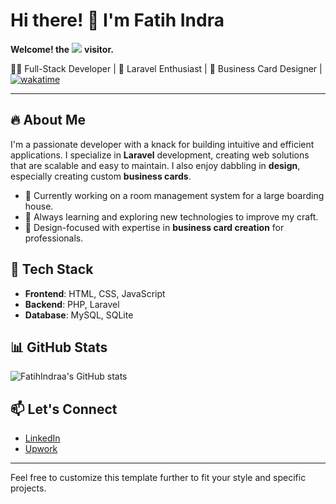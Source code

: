 # Hi there! 👋 I'm Fatih Indra
**Welcome! the**
![](https://moe-counter.glitch.me/get/@:FatihIndraa?theme=rule34)
**visitor.** 

👨‍💻 Full-Stack Developer | 🚀 Laravel Enthusiast | 🎨 Business Card Designer | [![wakatime](https://wakatime.com/badge/user/018ccdcf-f02a-4d8d-8f26-38cd878c7d0a.svg)](https://wakatime.com/@018ccdcf-f02a-4d8d-8f26-38cd878c7d0a)

---

## 🔥 About Me
I'm a passionate developer with a knack for building intuitive and efficient applications. I specialize in **Laravel** development, creating web solutions that are scalable and easy to maintain. I also enjoy dabbling in **design**, especially creating custom **business cards**.

- 💼 Currently working on a room management system for a large boarding house.
- 🌱 Always learning and exploring new technologies to improve my craft.
- 🎨 Design-focused with expertise in **business card creation** for professionals.

## 🔧 Tech Stack
- **Frontend**: HTML, CSS, JavaScript
- **Backend**: PHP, Laravel
- **Database**: MySQL, SQLite

## 📊 GitHub Stats
![FatihIndraa's GitHub stats](https://github-readme-stats.vercel.app/api?username=FatihIndraa&show_icons=true&theme=radical)

## 📫 Let's Connect
- [LinkedIn](https://www.linkedin.com/in/fatihindraa)
- [Upwork](https://www.upwork.com/freelancers/fatihindraa)

---

Feel free to customize this template further to fit your style and specific projects.
